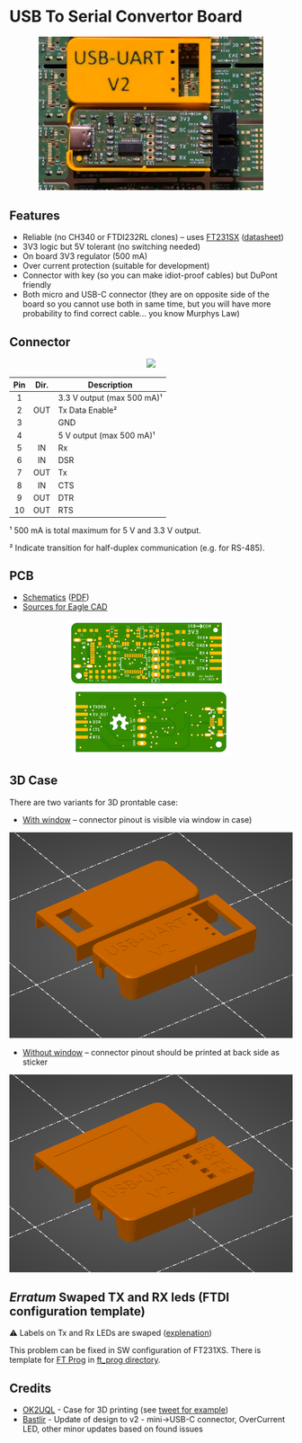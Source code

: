# USB To Serial Convertor Board

<p align="center">
<img src="https://raw.githubusercontent.com/ah01/u2s/master/docs/photo.jpg" width="400" />
</p>

## Features

- Reliable (no CH340 or FTDI232RL clones) – uses [FT231SX](https://ftdichip.com/products/ft231xs/) ([datasheet](https://ftdichip.com/wp-content/uploads/2020/08/DS_FT231X.pdf))
- 3V3 logic but 5V tolerant (no switching needed)
- On board 3V3 regulator (500 mA)
- Over current protection (suitable for development)
- Connector with key (so you can make idiot-proof cables) but DuPont friendly
- Both micro and USB-C connector (they are on opposite side of the board so you cannot use both in same time, but you will have more probability to find correct cable… you know Murphys Law)

## Connector

<p align="center">
<img src="https://raw.githubusercontent.com/ah01/u2s/master/docs/pinout.png" />
</p>

| Pin | Dir. | Description |
|:---:|:----:| ------------|
| 1 |  | 3.3 V output (max 500 mA)¹ |
| 2 | OUT | Tx Data Enable² |
| 3 |  | GND |
| 4 |  | 5 V output (max 500 mA)¹ |
| 5 | IN | Rx |
| 6 | IN | DSR |
| 7 | OUT | Tx |
| 8 | IN | CTS |
| 9 | OUT | DTR |
| 10 | OUT | RTS |

¹ 500 mA is total maximum for 5 V  and 3.3 V output.

² Indicate transition for half-duplex communication (e.g. for RS-485).

## PCB

- [Schematics](https://raw.githubusercontent.com/ah01/u2s/master/docs/usb-to-serial.png) ([PDF](https://raw.githubusercontent.com/ah01/u2s/master/docs/usb-to-serial.pdf))
- [Sources for Eagle CAD](pcb)

<p align="center">
<img src="https://raw.githubusercontent.com/ah01/u2s/master/docs/usb-to-serial_top.png" width="280" /> &nbsp; &nbsp;
<img src="https://raw.githubusercontent.com/ah01/u2s/master/docs/usb-to-serial_bot.png" width="280" />
</p>

## 3D Case

There are two variants for 3D prontable case:

- [With window](3Dcase/with_holes) – connector pinout is visible via window in case)

<p align="center">
<img src="https://raw.githubusercontent.com/ah01/u2s/master/3Dcase/with_holes/Case_with_holes.png" width="550" />
</p>

- [Without window](3Dcase/no_holes) – connector pinout should be printed at back side as sticker

<p align="center">
<img src="https://raw.githubusercontent.com/ah01/u2s/master/3Dcase/no_holes/Case_no_hole.png" width="550" />
</p>

## _Erratum_ Swaped TX and RX leds (FTDI configuration template)

⚠ Labels on Tx and Rx LEDs are swaped ([explenation](ft_prog/readme.md))

This problem can be fixed in SW configuration of FT231XS. There is template for [FT Prog](https://www.ftdichip.com/Support/Utilities.htm#FT_PROG) in [ft_prog directory](ft_prog).

## Credits

- [OK2UQL](https://twitter.com/ok2uqlGabo) - Case for 3D printing (see [tweet for example](https://twitter.com/ok2uqlGabo/status/1366835820972376068))
- [Bastlir](https://twitter.com/bastlir) - Update of design to v2 - mini->USB-C connector, OverCurrent LED, other minor updates based on found issues